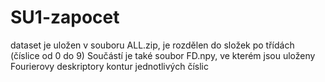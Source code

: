 # SU1-zapocet
dataset je uložen v souboru ALL.zip, je rozdělen do složek po třídách (číslice od 0 do 9)
Součástí je také soubor FD.npy, ve kterém jsou uloženy Fourierovy deskriptory kontur jednotlivých číslic
